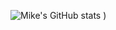 ![Mike's GitHub stats](https://github-readme-stats.vercel.app/api?username=Mike-Teng&show_icons=true&theme=nightowl&hide=stars,issues)
)
